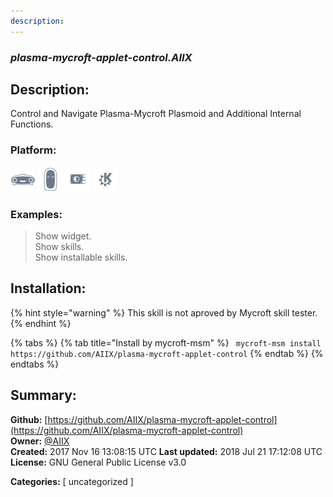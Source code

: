 ```yaml
---
description: 
---
```


### _plasma-mycroft-applet-control.AIIX_  
## Description:  
Control and Navigate Plasma-Mycroft Plasmoid and Additional Internal Functions.  
  
  
### Platform:  
 ![Mark I](../.gitbook/assets/mark-1-icon.png)  ![Mark II](../.gitbook/assets/mark-2-icon.png)  ![Picroft](../.gitbook/assets/picroft-icon.png)  ![plasmoid](../.gitbook/assets/kde.png)   
### Examples:  
> Show widget.  
> Show skills.  
> Show installable skills.  
  
## Installation:  
{% hint style="warning" %}
This skill is not aproved by Mycroft skill tester.
{% endhint %}
    
{% tabs %}
{% tab title="Install by mycroft-msm" %}
``` mycroft-msm install https://github.com/AIIX/plasma-mycroft-applet-control```
{% endtab %}
  {% endtabs %}
    
## Summary:  
**Github:** [https://github.com/AIIX/plasma-mycroft-applet-control](https://github.com/AIIX/plasma-mycroft-applet-control)  
**Owner:** [@AIIX](https://github.com/AIIX)  
**Created:** 2017 Nov 16 13:08:15 UTC  **Last updated:** 2018 Jul 21 17:12:08 UTC  
**License:** GNU General Public License v3.0  
  
**Categories:** [ uncategorized ]   
